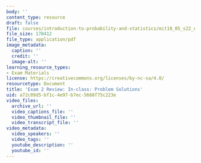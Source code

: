 ```yaml
---
body: ''
content_type: resource
draft: false
file: courses/introduction-to-probability-and-statistics/mit18_05_s22_exam2_rev_pset_sol.pdf
file_size: 178412
file_type: application/pdf
image_metadata:
  caption: ''
  credit: ''
  image-alt: ''
learning_resource_types:
- Exam Materials
license: https://creativecommons.org/licenses/by-nc-sa/4.0/
resourcetype: Document
title: 'Exam 2 Review: In-class: Problem Solutions'
uid: a72c89d5-bf1c-4e97-b7ec-5668f75c223e
video_files:
  archive_url: ''
  video_captions_file: ''
  video_thumbnail_file: ''
  video_transcript_file: ''
video_metadata:
  video_speakers: ''
  video_tags: ''
  youtube_description: ''
  youtube_id: ''
---
```

